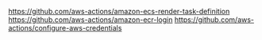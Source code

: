 https://github.com/aws-actions/amazon-ecs-render-task-definition
https://github.com/aws-actions/amazon-ecr-login
https://github.com/aws-actions/configure-aws-credentials